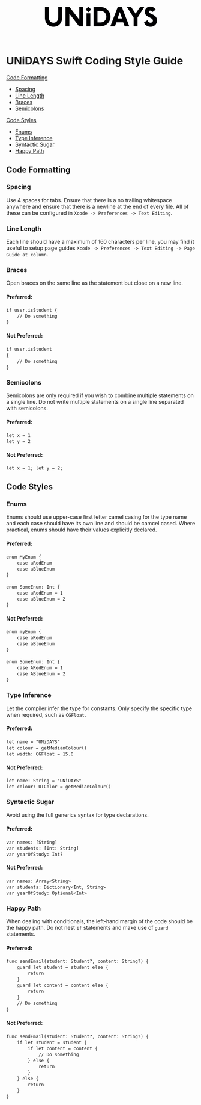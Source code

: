 <p align="center">
  <img src="../assets/UNiDAYS_Logo.png" />
</p>
<br/>

# UNiDAYS Swift Coding Style Guide
[Code Formatting](#code-formatting)
  * [Spacing](#spacing)
  * [Line Length](#line-length)
  * [Braces](#braces)
  * [Semicolons](#semicolons)

[Code Styles](#code-styles)
  * [Enums](#enums)
  * [Type Inference](#type-inference)
  * [Syntactic Sugar](#type-inference)
  * [Happy Path](#happy-path)

## Code Formatting
### Spacing
Use 4 spaces for tabs. Ensure that there is a no trailing whitespace anywhere and ensure that there is a newline at the end of every file. All of these can be configured in `Xcode -> Preferences -> Text Editing`.

### Line Length
Each line should have a maximum of 160 characters per line, you may find it useful to setup page guides `Xcode -> Preferences -> Text Editing -> Page Guide at column`.

### Braces
Open braces on the same line as the statement but close on a new line.
#### Preferred:
```
if user.isStudent {
    // Do something
}
```

#### Not Preferred:
```
if user.isStudent
{
    // Do something
}
```

### Semicolons
Semicolons are only required if you wish to combine multiple statements on a single line. Do not write multiple statements on a single line separated with semicolons.

#### Preferred:
```
let x = 1
let y = 2
```

#### Not Preferred:
```
let x = 1; let y = 2;
```

## Code Styles
### Enums
Enums should use upper-case first letter camel casing for the type name and each case should have its own line and should be camcel cased. Where practical, enums should have their values explicitly declared.
#### Preferred:
```
enum MyEnum {
    case aRedEnum
    case aBlueEnum
}

enum SomeEnum: Int {
    case aRedEnum = 1
    case aBlueEnum = 2
}
```

#### Not Preferred:
```
enum myEnum {
    case aRedEnum
    case aBlueEnum
}

enum SomeEnum: Int {
    case ARedEnum = 1
    case ABlueEnum = 2
}
```

### Type Inference
Let the compiler infer the type for constants. Only specify the specific type when required, such as `CGFloat`.
#### Preferred:
```
let name = "UNiDAYS"
let colour = getMedianColour()
let width: CGFloat = 15.0
```

#### Not Preferred:
```
let name: String = "UNiDAYS"
let colour: UIColor = getMedianColour()
```

### Syntactic Sugar
Avoid using the full generics syntax for type declarations.
#### Preferred:
```
var names: [String]
var students: [Int: String]
var yearOfStudy: Int?
```

#### Not Preferred:
```
var names: Array<String>
var students: Dictionary<Int, String>
var yearOfStudy: Optional<Int>
```

### Happy Path
When dealing with conditionals, the left-hand margin of the code should be the happy path. Do not nest `if` statements and make use of `guard` statements.
#### Preferred:
```
func sendEmail(student: Student?, content: String?) {
    guard let student = student else {
        return
    }
    guard let content = content else {
        return
    }
    // Do something
}
```

#### Not Preferred:
```
func sendEmail(student: Student?, content: String?) {
    if let student = student {
        if let content = content {
            // Do something
        } else {
            return
        }
    } else {
        return
    }
}
```

